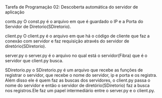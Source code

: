 Tarefa de Programação 02: Descoberta automática do servidor de aplicação


conts.py 
 O const.py é o arquivo em que é guardado o IP e a Porta do Servidor de Diretorio(SDiretorio).
 
client.py
O client.py é o arquivo em que há o código de cliente que faz a conexão com servidor e faz requisição através do servidor de diretório(SDiretorio).

server.py
o server.py é o arquivo no qual está o servidor(Fibra) que é o servidor que client.py busca.

SDiretorio.py
o SDiretorio.py é um arquivo que recebe as funções de registrar o servidor, que recebe o nome do servidor, ip e porta e os registra. Além disso ele é quem faz as buscas dos servidores, o client.py passa o nome do servidor e então o servidor de diretório(SDiretorio) faz a busca nos registros.Ele faz um papel intermediário entre o server.py e o client.py.
